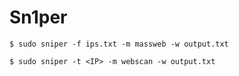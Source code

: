 # Sn1per

`$ sudo sniper -f ips.txt -m massweb -w output.txt`

`$ sudo sniper -t <IP> -m webscan -w output.txt`